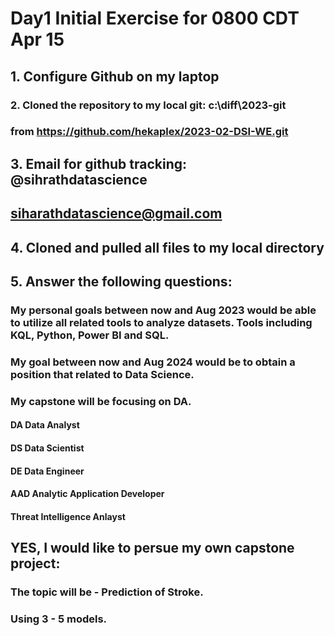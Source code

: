 

# Day1 Initial Exercise for 0800 CDT Apr 15
## 1. Configure Github on my laptop

### 2. Cloned the repository to my local git:  c:\diff\2023-git
###    from  https://github.com/hekaplex/2023-02-DSI-WE.git

## 3. Email for github tracking: @sihrathdatascience
##    siharathdatascience@gmail.com
## 4. Cloned and pulled all files to my local directory
## 5. Answer the following questions:

### My personal goals between now and Aug 2023 would be able to utilize all related tools to analyze datasets. Tools including KQL, Python, Power BI and SQL.
### My goal between now and Aug 2024 would be to obtain a position that related to Data Science.
### My capstone will be focusing on DA.
#### DA Data Analyst
#### DS Data Scientist
#### DE Data Engineer
#### AAD Analytic Application Developer
#### Threat Intelligence Anlayst

## YES, I would like to persue my own capstone project:
### The topic will be - Prediction of Stroke.
### Using 3 - 5 models.
